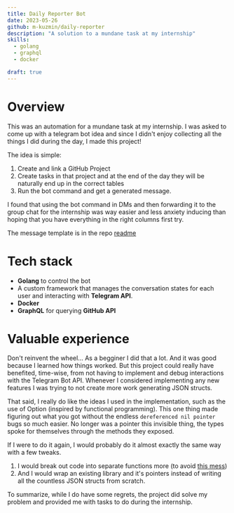 ```yaml
---
title: Daily Reporter Bot
date: 2023-05-26
github: m-kuzmin/daily-reporter
description: "A solution to a mundane task at my internship"
skills:
  - golang
  - graphql
  - docker

draft: true
---
```


# Overview

This was an automation for a mundane task at my internship. I was asked to come up with a telegram bot idea and since I
didn't enjoy collecting all the things I did during the day, I made this project!

The idea is simple:

1. Create and link a GitHub Project
2. Create tasks in that project and at the end of the day they will be naturally end up in the correct tables
3. Run the bot command and get a generated message.

I found that using the bot command in DMs and then forwarding it to the group chat for the internship was way easier and
less anxiety inducing than hoping that you have everything in the right columns first try.

The message template is in the repo [readme](https://github.com/m-kuzmin/daily-reporter?tab=readme-ov-file#daily-reporter)

# Tech stack

- **Golang** to control the bot
- A custom framework that manages the conversation states for each user and interacting with **Telegram API**.
- **Docker**
- **GraphQL** for querying **GitHub API**

# Valuable experience

Don't reinvent the wheel... As a begginer I did that a lot. And it was good because I learned how things worked. But
this project could really have benefited, time-wise, from not having to implement and debug interactions with the
Telegram Bot API. Whenever I considered implementing any new features I was trying to not create more work generating
JSON structs.

That said, I really do like the ideas I used in the implementation, such as the use of Option (inspired by functional
programming). This one thing made figuring out what you got without the endless `dereferenced nil pointer` bugs so much
easier. No longer was a pointer this invisible thing, the types spoke for themselves through the methods they exposed.

If I were to do it again, I would probably do it almost exactly the same way with a few tweaks.

1. I would break out code into separate functions more (to avoid
  [this mess](https://github.com/m-kuzmin/daily-reporter/blob/0c8ccb4394ed9ed456e917e871ed26553e9ba922/internal/clients/telegram/state/root.go#L30C1-L102C1))
2. And I would wrap an existing library and it's pointers instead of writing all the countless JSON structs from
  scratch.

To summarize, while I do have some regrets, the project did solve my problem and provided me with tasks to do during
the internship.

